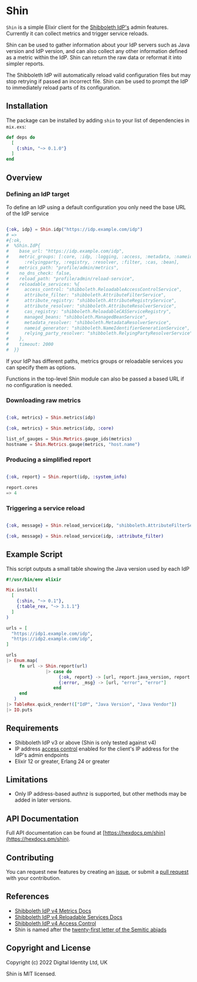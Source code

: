 # Shin

`Shin` is a simple Elixir client for the [Shibboleth IdP's](https://www.shibboleth.net/products/) admin features.
Currently it can collect metrics and trigger service reloads.

Shin can be used to gather information about your IdP servers such as Java version and IdP version, and can also collect any
other information defined as a metric within the IdP. Shin can return the raw data or reformat it into simpler reports.

The Shibboleth IdP will automatically reload valid configuration files but may stop retrying if passed an incorrect file. 
Shin can be used to prompt the IdP to immediately reload parts of its configuration.


## Installation

The package can be installed by adding `shin` to your list of
dependencies in `mix.exs`:

```elixir
def deps do
  [
    {:shin, "~> 0.1.0"}
  ]
end
```

## Overview

### Defining an IdP target 

To define an IdP using a default configuration you only need the base URL of the IdP service

```elixir

{:ok, idp} = Shin.idp("https://idp.example.com/idp")
# => 
#{:ok,
#  %Shin.IdP{
#    base_url: "https://idp.example.com/idp",
#    metric_groups: [:core, :idp, :logging, :access, :metadata, :nameid,
#      :relyingparty, :registry, :resolver, :filter, :cas, :bean],
#    metrics_path: "profile/admin/metrics",
#    no_dns_check: false,
#    reload_path: "profile/admin/reload-service",
#    reloadable_services: %{
#      access_control: "shibboleth.ReloadableAccessControlService",
#      attribute_filter: "shibboleth.AttributeFilterService",
#      attribute_registry: "shibboleth.AttributeRegistryService",
#      attribute_resolver: "shibboleth.AttributeResolverService",
#      cas_registry: "shibboleth.ReloadableCASServiceRegistry",
#      managed_beans: "shibboleth.ManagedBeanService",
#      metadata_resolver: "shibboleth.MetadataResolverService",
#      nameid_generator: "shibboleth.NameIdentifierGenerationService",
#      relying_party_resolver: "shibboleth.RelyingPartyResolverService"
#    },
#    timeout: 2000
#  }}
```

If your IdP has different paths, metrics groups or reloadable services you can specify them as options.

Functions in the top-level Shin module can also be passed a based URL if no configuration is needed.

### Downloading raw metrics

```elixir

{:ok, metrics} = Shin.metrics(idp)

{:ok, metrics} = Shin.metrics(idp, :core)

list_of_gauges = Shin.Metrics.gauge_ids(metrics)
hostname = Shin.Metrics.gauge(metrics, "host.name")

```

### Producing a simplified report

```elixir

{:ok, report} = Shin.report(idp, :system_info)

report.cores
=> 4

```

### Triggering a service reload

```elixir

{:ok, message} = Shin.reload_service(idp, "shibboleth.AttributeFilterService")

{:ok, message} = Shin.reload_service(idp, :attribute_filter)

```

## Example Script

This script outputs a small table showing the Java version used by each IdP

```elixir
#!/usr/bin/env elixir

Mix.install(
  [
    {:shin, "~> 0.1"},
    {:table_rex, "~> 3.1.1"}
  ]
)

urls = [
  "https://idp1.example.com/idp",
  "https://idp2.example.com/idp",
]

urls
|> Enum.map(
     fn url -> Shin.report(url)
               |> case do
                    {:ok, report} -> [url, report.java_version, report.java_vendor]
                    {:error, _msg} -> [url, "error", "error"]
                  end
     end
   )
|> TableRex.quick_render!(["IdP", "Java Version", "Java Vendor"])
|> IO.puts

```

## Requirements

* Shibboleth IdP v3 or above (Shin is only tested against v4)
* IP address [access control](https://shibboleth.atlassian.net/wiki/spaces/IDP4/pages/1265631516/AccessControlConfiguration) enabled for the client's IP address for the IdP's admin endpoints
* Elixir 12 or greater, Erlang 24 or greater

## Limitations

* Only IP address-based authnz is supported, but other methods may be added in later versions.

## API Documentation

Full API documentation can be found at
[https://hexdocs.pm/shin](https://hexdocs.pm/shin).

## Contributing

You can request new features by creating an [issue](https://github.com/Digital-Identity-Labs/shin/issues),
or submit a [pull request](https://github.com/Digital-Identity-Labs/shin/pulls) with your contribution.

## References

* [Shibboleth IdP v4 Metrics Docs](https://shibboleth.atlassian.net/wiki/spaces/IDP4/pages/1265631722/MetricsConfiguration)
* [Shibboleth IdP v4 Reloadable Services Docs](https://shibboleth.atlassian.net/wiki/spaces/IDP4/pages/1265631674/ReloadableServices)
* [Shibboleth IdP v4 Access Control](https://shibboleth.atlassian.net/wiki/spaces/IDP4/pages/1265631516/AccessControlConfiguration)
* Shin is named after the [twenty-first letter of the Semitic abjads](https://en.wikipedia.org/wiki/Shin_(letter))

## Copyright and License

Copyright (c) 2022 Digital Identity Ltd, UK

Shin is MIT licensed.

